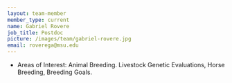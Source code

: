 ```yaml
---
layout: team-member
member_type: current
name: Gabriel Rovere
job_title: Postdoc
picture: /images/team/gabriel-rovere.jpg
email: roverega@msu.edu
---
```


- Areas of Interest: Animal Breeding. Livestock Genetic Evaluations, Horse Breeding, Breeding Goals.
